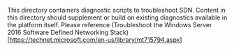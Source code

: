 This directory containers diagnostic scripts to troubleshoot SDN. Content in this directory should supplement or build on existing diagnostics available in the platform itself. Please reference (Troubleshoot the Windows Server 2016 Software Defined Networking Stack)[https://technet.microsoft.com/en-us/library/mt715794.aspx]